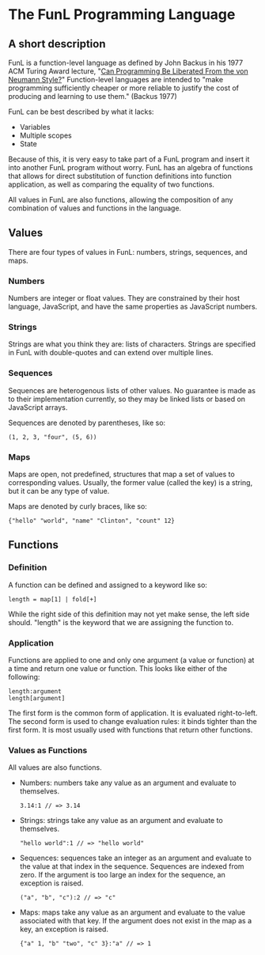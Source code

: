 # The FunL Programming Language

## A short description

FunL is a function-level language as defined by John Backus in his
1977 ACM Turing Award lecture,
"[Can Programming Be Liberated From the von Neumann Style?][turing-lecture]"
Function-level languages are intended to "make programming
sufficiently cheaper or more reliable to justify the cost of producing
and learning to use them."  (Backus 1977)

FunL can be best described by what it lacks:

* Variables
* Multiple scopes
* State

Because of this, it is very easy to take part of a FunL program and
insert it into another FunL program without worry. FunL has an algebra
of functions that allows for direct substitution of function
definitions into function application, as well as comparing the
equality of two functions.

All values in FunL are also functions, allowing the composition of any
combination of values and functions in the language.

[turing-lecture]: http://www.stanford.edu/class/cs242/readings/backus.pdf

## Values

There are four types of values in FunL: numbers, strings, sequences, and maps.

### Numbers

Numbers are integer or float values. They are constrained by their
host language, JavaScript, and have the same properties as JavaScript
numbers.

### Strings

Strings are what you think they are: lists of characters. Strings are
specified in FunL with double-quotes and can extend over multiple
lines.

### Sequences

Sequences are heterogenous lists of other values. No guarantee is made
as to their implementation currently, so they may be linked lists or
based on JavaScript arrays.

Sequences are denoted by parentheses, like so:

    (1, 2, 3, "four", (5, 6))

### Maps

Maps are open, not predefined, structures that map a set of values to
corresponding values. Usually, the former value (called the key) is a
string, but it can be any type of value.

Maps are denoted by curly braces, like so:

    {"hello" "world", "name" "Clinton", "count" 12}

## Functions

### Definition

A function can be defined and assigned to a keyword like so:

    length = map[1] | fold[+]
    
While the right side of this definition may not yet make sense, the
left side should. "length" is the keyword that we are assigning the
function to.

### Application

Functions are applied to one and only one argument (a value or
function) at a time and return one value or function. This looks like
either of the following:

    length:argument
    length[argument]
    
The first form is the common form of application. It is evaluated
right-to-left. The second form is used to change evaluation rules: it
binds tighter than the first form. It is most usually used with
functions that return other functions.

### Values as Functions

All values are also functions.

* Numbers: numbers take any value as an argument and evaluate to
  themselves.

    `3.14:1 // => 3.14`
    
* Strings: strings take any value as an argument and evaluate to
  themselves.

    `"hello world":1 // => "hello world"`
    
* Sequences: sequences take an integer as an argument and evaluate to
  the value at that index in the sequence. Sequences are indexed from
  zero. If the argument is too large an index for the sequence, an
  exception is raised.

    `("a", "b", "c"):2 // => "c"`
    
* Maps: maps take any value as an argument and evaluate to the value
  associated with that key. If the argument does not exist in the map
  as a key, an exception is raised.
  
    `{"a" 1, "b" "two", "c" 3}:"a" // => 1`





